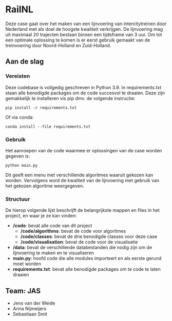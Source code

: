 # RailNL
Deze case gaat over het maken van een lijnvoering van intercitytreinen door Nederland met als doel de hoogste kwaliteit verkrijgen. De lijnvoering mag uit maximaal 20 trajecten bestaan binnen een tijdsframe van 3 uur. Om tot een optimale oplossing te komen is er eerst gebruik gemaakt van de treinvoering door Noord-Holland en Zuid-Holland.



## Aan de slag 

### Vereisten
Deze codebase is vollgedig geschreven in Python 3.9. In requirements.txt staan alle benodigde packages om de code succesvol te draaien. Deze zijn gemakkelijk te installeren vis pip dmv. de volgende instructie:

```pip install -r requirements.txt``` 

Of via conda: 

```conda install --file requirements.txt```

### Gebruik
Het aanroepen van de code waarmee er oplossingen van de case worden gegeven is:

```python main.py```

Dit geeft een menu met verschillende algoritmes waaruit gekozen kan worden. 
Vervolgens word de kwaliteit van de lijnvoering met gebruik van het gekozen algoritme weergegeven.

### Structuur

De hierop volgende lijst beschrijft de belangrijkste mappen en files in het project, en waar je ze kan vinden:

- **/code**: bevat alle code van dit project
  - **/code/algorithms**: bevat de code voor algoritmes
  - **/code/classes**: bevat de drie benodigde classes voor deze case
  - **/code/visualisation**: bevat de code voor de visualisatie
- **/data**: bevat de verschillende databestanden die nodig zijn om de lijnvoering te maken en te visualiseren
- **main.py**: hoofd code die alle modules importeert en als eerste gerund moet worden
- **requirements.txt**: bevat alle benodigde packages om te code te laten draaien


## Team: JAS
* Jens van der Weide
* Anna Nijmeijers
* Sebastiaan Smit
